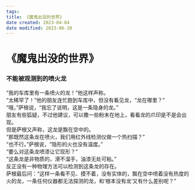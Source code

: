 ```yaml
---
tags: 
title: 《魔鬼出没的世界》
date created: 2023-04-04
date modified: 2023-06-20
---
```


# 《魔鬼出没的世界》

### 不能被观测到的喷火龙

“我的车库里有一条喷火的龙！”他这样声称。  
“太稀罕了！”他的朋友连忙跑到车库中，但没有看见龙，“龙在哪里？”  
“哦，”萨根说，“我忘了说明，这是一条隐身的龙。”  
朋友有些狐疑，不过他建议，可以撒一些粉末在地上，看看龙的爪印是不是会出现。  
但是萨根又声称，这龙是飘在空中的。  
“那既然这条龙在喷火，我们用红外线检测仪做一个热扫描？”  
“也不行。”萨根说，“隐形的火也没有温度。”  
“要么对这条龙喷漆让它现形？”  
“这条龙是非物质的，滑不溜手，油漆无处可粘。”  
反正没有一种物理方法可以检测到这条龙的存在。  
萨根最后问：“这样一条看不见、摸不着，没有实体的，飘在空中喷着没有热度的火的龙，一条任何仪器都无法探测的龙，和‘根本没有龙’又有什么差别呢？”
